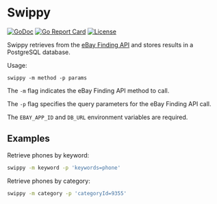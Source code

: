 # Swippy

[![GoDoc](https://godoc.org/github.com/matthewdargan/swippy?status.svg)](https://godoc.org/github.com/matthewdargan/swippy)
[![Go Report Card](https://goreportcard.com/badge/github.com/matthewdargan/swippy)](https://goreportcard.com/report/github.com/matthewdargan/swippy)
[![License](https://img.shields.io/badge/License-Apache_2.0-blue.svg)](LICENSE)

Swippy retrieves from the
[eBay Finding API](https://developer.ebay.com/api-docs/user-guides/static/finding-user-guide-landing.html)
and stores results in a PostgreSQL database.

Usage:

    swippy -m method -p params

The `-m` flag indicates the eBay Finding API method to call.

The `-p` flag specifies the query parameters for the eBay Finding API call.

The `EBAY_APP_ID` and `DB_URL` environment variables are required.

## Examples

Retrieve phones by keyword:

```sh
swippy -m keyword -p 'keywords=phone'
```

Retrieve phones by category:

```sh
swippy -m category -p 'categoryId=9355'
```
